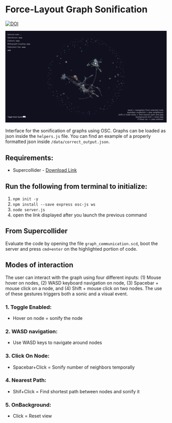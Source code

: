 # Force-Layout Graph Sonification

[![DOI](https://zenodo.org/badge/DOI/10.5281/zenodo.15197962.svg)](https://doi.org/10.5281/zenodo.15197962)

![](graph-screen.png)

Interface for the sonification of graphs using OSC. Graphs can be loaded as json inside the ```helpers.js``` file. You can find an example of a properly formatted json inside ```/data/correct_output.json```.

## Requirements:
- Supercollider - [Download Link](https://supercollider.github.io/)

## Run the following from terminal to initialize: 

1. `npm init -y`
2. `npm install --save express osc-js ws`
3. `node server.js`
4. open the link displayed after you launch the previous command

## From Supercollider

Evaluate the code by opening the file `graph_communication.scd`, boot the server and press `cmd+enter` on the highlighted portion of code.  

## Modes of interaction

The user can interact with the graph using four different inputs: (1)
Mouse hover on nodes, (2) WASD keyboard navigation on node,
(3) Spacebar + mouse click on a node, and (4) Shift + mouse click
on two nodes. The use of these gestures triggers both a sonic and
a visual event.

### 1. Toggle Enabled:
    
- Hover on node = sonify the node

### 2. WASD navigation:

- Use WASD keys to navigate around nodes

### 3. Click On Node:

- Spacebar+Click = Sonify number of neighbors temporally

### 4. Nearest Path:

- Shif+Click = Find shortest path between nodes and sonify it


### 5. OnBackground:

- Click = Reset view